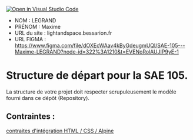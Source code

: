[![Open in Visual Studio Code](https://classroom.github.com/assets/open-in-vscode-c66648af7eb3fe8bc4f294546bfd86ef473780cde1dea487d3c4ff354943c9ae.svg)](https://classroom.github.com/online_ide?assignment_repo_id=9704396&assignment_repo_type=AssignmentRepo)
- NOM : LEGRAND
- PRÉNOM : Maxime
- URL du site : lightandspace.bessarion.fr
- URL FIGMA : https://www.figma.com/file/dOXEcWAav4kByGdeugmUQl/SAE-105---Maxime-LEGRAND?node-id=322%3A1210&t=EVENoRolAUJIP9yE-1

# Structure de départ pour la SAE 105.

La structure de votre projet doit respecter scrupuleusement le modèle fourni dans ce dépôt (Repository).

## Contraintes :
[contraites d'intégration HTML / CSS / Alpine](https://moodle.univ-fcomte.fr/mod/page/view.php?id=645799)
